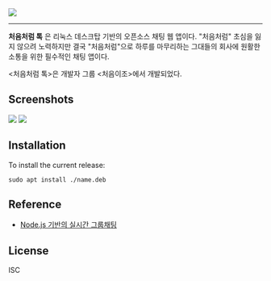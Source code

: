 <img src="https://github.com/HochulHwang/node-chat/tree/master/my-app/assets/img/likeFirstTimeTalk.png">

-----------------


**처음처럼 톡** 은 리눅스 데스크탑 기반의 오픈소스 채팅 웹 앱이다. "처음처럼" 초심을 잃지 않으려 노력하지만 결국 "처음처럼"으로 하루를 마무리하는 그대들의 회사에 원활한 소통을 위한 필수적인 채팅 앱이다. 

<처음처럼 톡>은 개발자 그룹 <처음이조>에서 개발되었다. 


## Screenshots 
<img src="https://github.com/HochulHwang/node-chat/tree/master/my-app/assets/img/screen-login.png">

<img src="https://github.com/HochulHwang/node-chat/tree/master/my-app/assets/img/screen-chat.png">


## Installation

To install the current release:

```
sudo apt install ./name.deb
```


## Reference

*   [Node.js 기반의 실시간 그룹채팅](http://codevkr.tistory.com/)


## License

ISC
